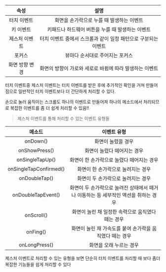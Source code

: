 |      속성      |                             설명                             |
| :------------: | :----------------------------------------------------------: |
|  터치 이벤트   |          화면을 손가락으로 누를 때 발생하는 이벤트           |
|   키 이벤트    |       키패드나 하드웨어 버튼을 누를 때 발생하는 이벤트       |
| 제스처 이벤트  | 터치 이벤트 중에서 스크롤과 같이 일정 패턴으로 구분되는 이벤트 |
|     포커스     |               뷰마다 순서대로 주어지는 포커스                |
| 화면 방향 변경 |   화면의 방향이 가로와 세로로 바뀜에 따라 발생하는 이벤트    |

터치 이벤트중 제스처 이벤트는 터치 이벤트를 받은 후에 추가적인 확인을 거쳐 만들어짐으로 일반적인 터치 이벤트보다 더 간단하게 처리할 수 있다.

손으로 눌러 움직이는 스크롤도 하나의 이벤트로 만들어져 하나의 메소드에서 처리되므로 복잡한 이벤트를 좀 더 쉽게 처리할 수 있음!!

> 제스처 이벤트를 통해 처리할 수 있는 이벤트 유형들

|         메소드         |                         이벤트 유형                          |
| :--------------------: | :----------------------------------------------------------: |
|        onDown()        |                      화면이 눌렸을 경우                      |
|     onShowPress()      |                 화면이 눌렸다 떼어지는 경우                  |
|    onSingleTapUp()     |          화면이 한 손가락으로 눌렸다 떼어지는 경우           |
| onSingleTapConfirmed() |              화면이 한 손가락으로 눌려지는 경우              |
|     onDoubleTap()      |              화면이 두 손가락으로 눌려지는 경우              |
|   onDoubleTapEvent()   | 화면이 두 손가락으로 눌려진 상태에서 떼거나 이동하는 등 세부적인 액션을 취하는 경우 |
|       onScroll()       |      화면이 눌린 채 일정한 속력으로 움직였다 떼는 경우       |
|        onFing()        |   화면이 눌린 채 가속도를 붙여 손가락을 움직였다 떼는 경우   |
|     onLongPress()      |                   화면을 오래 누르는 경우                    |

제스처 이벤트로 처리할 수 있는 유형을 보면 단순히 터치 이벤트를 처리할 때 보다 좀더 복잡한 기능들을 쉽게 처리할 수 있다